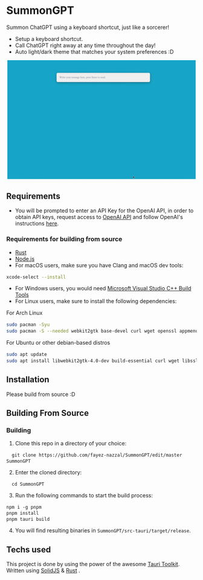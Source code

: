 # SummonGPT

Summon ChatGPT using a keyboard shortcut, just like a sorcerer!

- Setup a keyboard shortcut.
- Call ChatGPT right away at any time throughout the day!
- Auto light/dark theme that matches your system preferences :D

![SummonGPT App Show](summongpt.webp)

## Requirements 

- You will be prompted to enter an API Key for the OpenAI API, in order to obtain API keys, request access to [OpenAI API](https://openai.com/api/) and follow OpenAI's instructions [here](https://platform.openai.com/account/api-keys).

### Requirements for building from source
- [Rust](https://www.rust-lang.org/)
- [Node.js](https://nodejs.org/en/)
- For macOS users, make sure you have Clang and macOS dev tools:
```zsh
xcode-select --install
```
- For Windows users, you would need [Microsoft Visual Studio C++ Build Tools](https://visualstudio.microsoft.com/visual-cpp-build-tools/)
- For Linux users, make sure to install the following dependencies:

For Arch Linux
```zsh
sudo pacman -Syu
sudo pacman -S --needed webkit2gtk base-devel curl wget openssl appmenu-gtk-module gtk3 libappindicator-gtk3 librsvg libvips
```

For Ubuntu or other debian-based distros
```bash
sudo apt update
sudo apt install libwebkit2gtk-4.0-dev build-essential curl wget libssl-dev libgtk-3-dev libayatana-appindicator3-dev librsvg2-dev
 ```

## Installation
Please build from source :D

## Building From Source

### Building

1. Clone this repo in a directory of your choice:
```console
  git clone https://github.com/fayez-nazzal/SummonGPT/edit/master SummonGPT
```

2. Enter the cloned directory:
```console
  cd SummonGPT
```

3. Run the following commands to start the build process:
```console
npm i -g pnpm
pnpm install
pnpm tauri build
```

4. You will find resulting binaries in `SummonGPT/src-tauri/target/release`.

## Techs used
This project is done by using the power of the awesome [Tauri Toolkit](https://tauri.app/). Written using [SolidJS](https://www.solidjs.com/) & [Rust](https://www.rust-lang.org/) .
